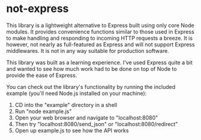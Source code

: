 not-express
===============
This library is a lightweight alternative to Express built using only core Node modules.
It provides convenience functions similar to those used in Express to make handling and
responding to incoming HTTP requests a breeze. It is however, not nearly as full-featured
as Express and will not support Express middlewares. It is not in any way suitable for
production software.

This library was built as a learning experience. I've used Express quite a bit and wanted
to see how much work had to be done on top of Node to provide the ease of Express.

You can check out the library's functionality by running the included example (you'll need 
Node.js installed on your machine):
1. CD into the "example" directory in a shell
2. Run "node example.js"
3. Open your web browser and navigate to "localhost:8080"
4. Then try "localhost:8080/send_json" or "localhost:8080/redirect"
5. Open up example.js to see how the API works